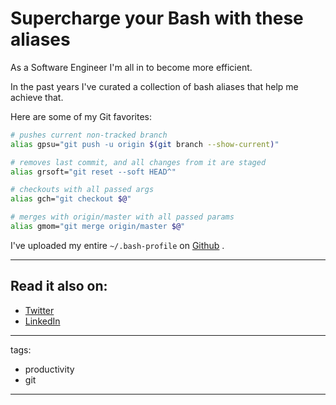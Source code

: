 # Supercharge your Bash with these aliases

As a Software Engineer I'm all in to become more efficient. 

In the past years I've curated a collection of bash aliases that help me achieve that.

Here are some of my Git favorites:

```bash
# pushes current non-tracked branch
alias gpsu="git push -u origin $(git branch --show-current)"      

# removes last commit, and all changes from it are staged
alias grsoft="git reset --soft HEAD^" 

# checkouts with all passed args
alias gch="git checkout $@"

# merges with origin/master with all passed params
alias gmom="git merge origin/master $@"
```

I've uploaded my entire `~/.bash-profile` on [Github](https://gist.github.com/bruncanepa/082b4975243589c66dc4f66820cc0d01) .



---

## Read it also on:

- [Twitter](https://twitter.com/bruncanepa/status/1750320391313146263)
- [LinkedIn](https://www.linkedin.com/posts/bruno-canepa_softwareengineer-git-activity-7156258575827316736-_HJd)

---

tags:

- productivity
- git

---
